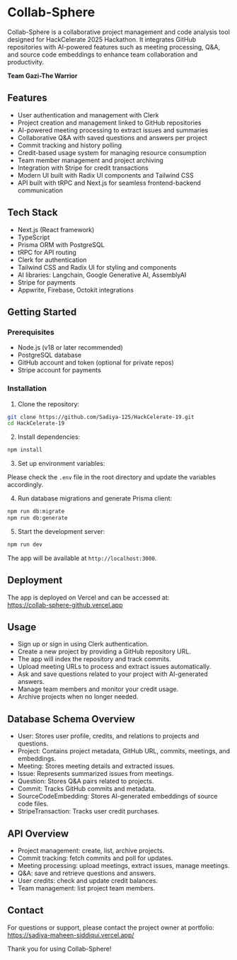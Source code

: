 # Collab-Sphere

Collab-Sphere is a collaborative project management and code analysis tool designed for HackCelerate 2025 Hackathon. It integrates GitHub repositories with AI-powered features such as meeting processing, Q&A, and source code embeddings to enhance team collaboration and productivity.

**Team Gazi-The Warrior**

## Features

- User authentication and management with Clerk
- Project creation and management linked to GitHub repositories
- AI-powered meeting processing to extract issues and summaries
- Collaborative Q&A with saved questions and answers per project
- Commit tracking and history polling
- Credit-based usage system for managing resource consumption
- Team member management and project archiving
- Integration with Stripe for credit transactions
- Modern UI built with Radix UI components and Tailwind CSS
- API built with tRPC and Next.js for seamless frontend-backend communication

## Tech Stack

- Next.js (React framework)
- TypeScript
- Prisma ORM with PostgreSQL
- tRPC for API routing
- Clerk for authentication
- Tailwind CSS and Radix UI for styling and components
- AI libraries: Langchain, Google Generative AI, AssemblyAI
- Stripe for payments
- Appwrite, Firebase, Octokit integrations

## Getting Started

### Prerequisites

- Node.js (v18 or later recommended)
- PostgreSQL database
- GitHub account and token (optional for private repos)
- Stripe account for payments

### Installation

1. Clone the repository:

```bash
git clone https://github.com/Sadiya-125/HackCelerate-19.git
cd HackCelerate-19
```

2. Install dependencies:

```bash
npm install
```

3. Set up environment variables:

Please check the `.env` file in the root directory and update the variables accordingly.

4. Run database migrations and generate Prisma client:

```bash
npm run db:migrate
npm run db:generate
```

5. Start the development server:

```bash
npm run dev
```

The app will be available at `http://localhost:3000`.

## Deployment

The app is deployed on Vercel and can be accessed at:  
https://collab-sphere-github.vercel.app

## Usage

- Sign up or sign in using Clerk authentication.
- Create a new project by providing a GitHub repository URL.
- The app will index the repository and track commits.
- Upload meeting URLs to process and extract issues automatically.
- Ask and save questions related to your project with AI-generated answers.
- Manage team members and monitor your credit usage.
- Archive projects when no longer needed.

## Database Schema Overview

- User: Stores user profile, credits, and relations to projects and questions.
- Project: Contains project metadata, GitHub URL, commits, meetings, and embeddings.
- Meeting: Stores meeting details and extracted issues.
- Issue: Represents summarized issues from meetings.
- Question: Stores Q&A pairs related to projects.
- Commit: Tracks GitHub commits and metadata.
- SourceCodeEmbedding: Stores AI-generated embeddings of source code files.
- StripeTransaction: Tracks user credit purchases.

## API Overview

- Project management: create, list, archive projects.
- Commit tracking: fetch commits and poll for updates.
- Meeting processing: upload meetings, extract issues, manage meetings.
- Q&A: save and retrieve questions and answers.
- User credits: check and update credit balances.
- Team management: list project team members.

## Contact

For questions or support, please contact the project owner at portfolio:  
https://sadiya-maheen-siddiqui.vercel.app/

Thank you for using Collab-Sphere!
